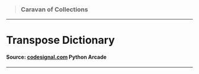 > ### Caravan of Collections

---

# Transpose Dictionary

#### Source: [codesignal.com](https://codesignal.com/) Python Arcade

---
